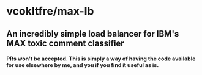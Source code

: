 # vcokltfre/max-lb

## An incredibly simple load balancer for IBM's MAX toxic comment classifier

#### PRs won't be accepted. This is simply a way of having the code available for use elsewhere by me, and you if you find it useful as is.